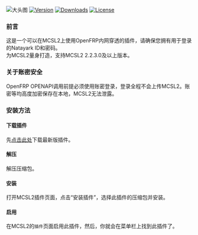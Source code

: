 ![大头图](https://socialify.git.ci/MCSLTeam/OpenFRP_Plugin/image?description=1&font=Jost&language=1&owner=1&pattern=Circuit%20Board&theme=Auto&logo=https%3A%2F%2Fimages.mcsl.com.cn%2Fnew%2FMCSL2.png)
[![](https://img.shields.io/github/v/tag/MCSLTeam/OpenFRP_Plugin?label=ver&style=for-the-badge "Version")](https://github.com/MCSLTeam/OpenFRP_Plugin/releases/latest)   [![](https://img.shields.io/github/downloads/MCSLTeam/OpenFRP_Plugin/total?style=for-the-badge "Downloads")](https://github.com/MCSLTeam/OpenFRP_Plugin/releases)  [![](https://img.shields.io/github/license/MCSLTeam/OpenFRP_Plugin?style=for-the-badge "License")](https://github.com/MCSLTeam/OpenFRP_Plugin/blob/master/LICENSE)
### 前言
这是一个可以在MCSL2上使用OpenFRP内网穿透的插件，请确保您拥有用于登录的Natayark ID和密码。  
为MCSL2量身打造，支持MCSL2 2.2.3.0及以上版本。  
### 关于账密安全  
OpenFRP OPENAPI调用前提必须使用账密登录，登录全程不会上传MCSL2。账密等均高度加密保存在本地，MCSL2无法泄露。  
### 安装方法  
#### 下载插件  
先[点击此处](https://github.com/MCSLTeam/OpenFRP_Plugin/releases)下载最新版插件。  
#### 解压  
解压压缩包。  
#### 安装  
打开MCSL2插件页面，点击“安装插件”，选择此插件的压缩包并安装。  
#### 启用  
在MCSL2的`插件`页面启用此插件，然后，你就会在菜单栏上找到此插件了。
